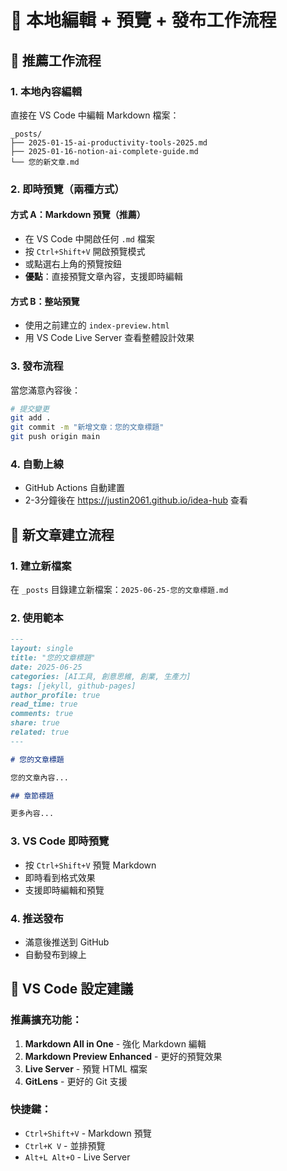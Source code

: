 # 📝 本地編輯 + 預覽 + 發布工作流程

## 🎯 推薦工作流程

### 1. 本地內容編輯
直接在 VS Code 中編輯 Markdown 檔案：

```
_posts/
├── 2025-01-15-ai-productivity-tools-2025.md
├── 2025-01-16-notion-ai-complete-guide.md
└── 您的新文章.md
```

### 2. 即時預覽（兩種方式）

#### 方式 A：Markdown 預覽（推薦）
- 在 VS Code 中開啟任何 `.md` 檔案
- 按 `Ctrl+Shift+V` 開啟預覽模式
- 或點選右上角的預覽按鈕
- **優點**：直接預覽文章內容，支援即時編輯

#### 方式 B：整站預覽
- 使用之前建立的 `index-preview.html`
- 用 VS Code Live Server 查看整體設計效果

### 3. 發布流程
當您滿意內容後：

```bash
# 提交變更
git add .
git commit -m "新增文章：您的文章標題"
git push origin main
```

### 4. 自動上線
- GitHub Actions 自動建置
- 2-3分鐘後在 https://justin2061.github.io/idea-hub 查看

## 📝 新文章建立流程

### 1. 建立新檔案
在 `_posts` 目錄建立新檔案：`2025-06-25-您的文章標題.md`

### 2. 使用範本
```markdown
---
layout: single
title: "您的文章標題"
date: 2025-06-25
categories: [AI工具, 創意思維, 創業, 生產力]
tags: [jekyll, github-pages]
author_profile: true
read_time: true
comments: true
share: true
related: true
---

# 您的文章標題

您的文章內容...

## 章節標題

更多內容...
```

### 3. VS Code 即時預覽
- 按 `Ctrl+Shift+V` 預覽 Markdown
- 即時看到格式效果
- 支援即時編輯和預覽

### 4. 推送發布
- 滿意後推送到 GitHub
- 自動發布到線上

## 🔧 VS Code 設定建議

### 推薦擴充功能：
1. **Markdown All in One** - 強化 Markdown 編輯
2. **Markdown Preview Enhanced** - 更好的預覽效果
3. **Live Server** - 預覽 HTML 檔案
4. **GitLens** - 更好的 Git 支援

### 快捷鍵：
- `Ctrl+Shift+V` - Markdown 預覽
- `Ctrl+K V` - 並排預覽
- `Alt+L Alt+O` - Live Server 
